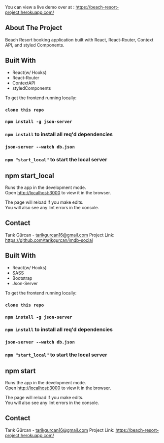 You can view a live demo over at : https://beach-resort-project.herokuapp.com/


## About The Project

Beach Resort booking application built with React, React-Router, Context API, and styled Components.

## Built With

- React(w/ Hooks)
- React-Router
- ContextAPI
- styledComponents


To get the frontend running locally:

### `clone this repo`
### `npm install -g json-server`
### `npm install` to install all req'd dependencies
### `json-server --watch db.json`
### `npm "start_local"` to start the local server

## npm start_local

Runs the app in the development mode.\
Open [http://localhost:3000](http://localhost:3000) to view it in the browser.

The page will reload if you make edits.\
You will also see any lint errors in the console.

## Contact

Tarık Gürcan - tarikgurcan16@gmail.com
Project Link: https://github.com/tarikgurcan/imdb-social

## Built With

- React(w/ Hooks)
- SASS
- Bootstrap
- Json-Server


To get the frontend running locally:

### `clone this repo`
### `npm install -g json-server`
### `npm install` to install all req'd dependencies
### `json-server --watch db.json`
### `npm "start_local"` to start the local server

## npm start

Runs the app in the development mode.\
Open [http://localhost:3000](http://localhost:3000) to view it in the browser.

The page will reload if you make edits.\
You will also see any lint errors in the console.

## Contact

Tarık Gürcan - tarikgurcan16@gmail.com
Project Link: https://beach-resort-project.herokuapp.com/
